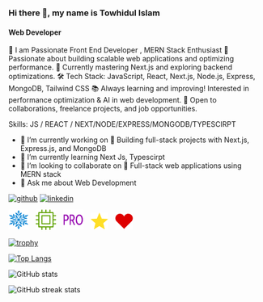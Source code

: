 

### Hi there 👋, my name is Towhidul Islam 
#### Web Developer


🚀 I am Passionate Front End Developer , MERN Stack Enthusiast
🎯 Passionate about building scalable web applications and optimizing performance.
📌 Currently mastering Next.js and exploring backend optimizations.
🛠️ Tech Stack: JavaScript, React, Next.js, Node.js, Express, MongoDB, Tailwind CSS
📚 Always learning and improving! Interested in performance optimization & AI in web development.
💼 Open to collaborations, freelance projects, and job opportunities.

Skills: JS / REACT / NEXT/NODE/EXPRESS/MONGODB/TYPESCIRPT

- 🔭 I’m currently working on 🚀 Building full-stack projects with Next.js, Express.js, and MongoDB 
- 🌱 I’m currently learning Next Js, Typescirpt 
- 👯 I’m looking to collaborate on 🚀 Full-stack web applications using MERN stack 
- 💬 Ask me about Web Development  


[<img src='https://cdn.jsdelivr.net/npm/simple-icons@3.0.1/icons/github.svg' alt='github' height='40'>](https://github.com/towhidulbu08)  [<img src='https://cdn.jsdelivr.net/npm/simple-icons@3.0.1/icons/linkedin.svg' alt='linkedin' height='40'>](https://www.linkedin.com/in/www.linkedin.com/in/towhidul-islam-696737212/)  

<a href='https://archiveprogram.github.com/'><img src='https://raw.githubusercontent.com/acervenky/animated-github-badges/master/assets/acbadge.gif' width='40' height='40'></a> <a href='https://docs.github.com/en/developers'><img src='https://raw.githubusercontent.com/acervenky/animated-github-badges/master/assets/devbadge.gif' width='40' height='40'></a> <a href='https://github.com/pricing'><img src='https://raw.githubusercontent.com/acervenky/animated-github-badges/master/assets/pro.gif' width='40' height='40'></a> <a href='https://stars.github.com/'><img src='https://raw.githubusercontent.com/acervenky/animated-github-badges/master/assets/starbadge.gif' width='35' height='35'></a> <a href='https://docs.github.com/en/github/supporting-the-open-source-community-with-github-sponsors'><img src='https://raw.githubusercontent.com/acervenky/animated-github-badges/master/assets/sponsorbadge.gif' width='35' height='35'></a> 

[![trophy](https://github-profile-trophy.vercel.app/?username=towhidulbu08)](https://github.com/ryo-ma/github-profile-trophy)

[![Top Langs](https://github-readme-stats.vercel.app/api/top-langs/?username=towhidulbu08)](https://github.com/anuraghazra/github-readme-stats)

![GitHub stats](https://github-readme-stats.vercel.app/api?username=towhidulbu08&show_icons=true)  



![GitHub streak stats](https://streak-stats.demolab.com/?user=towhidulbu08)  

